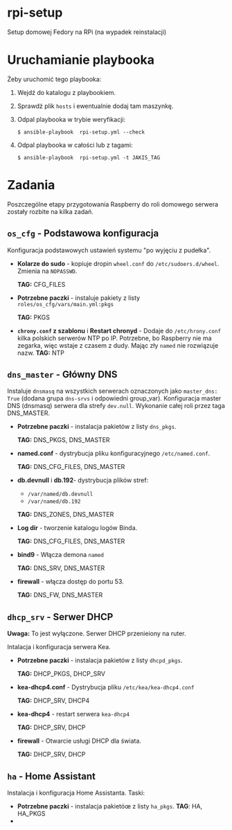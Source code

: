 # rpi-setup
Setup domowej Fedory na RPi (na wypadek reinstalacji) 

# Uruchamianie playbooka

Żeby uruchomić tego playbooka:

1. Wejdź do katalogu z playbookiem.
1. Sprawdź plik `hosts` i ewentualnie dodaj tam maszynkę.
1. Odpal playbooka w trybie weryfikacji:

	```shell
	$ ansible-playbook  rpi-setup.yml --check
	
	```

1. Odpal playbooka w całości lub z tagami:

	```shell
	$ ansible-playbook  rpi-setup.yml -t JAKIŚ_TAG
	
	```

# Zadania

Poszczególne etapy przygotowania Raspberry do roli domowego serwera 
zostały rozbite na kilka zadań.

## `os_cfg` - Podstawowa konfiguracja

Konfiguracja podstawowych ustawień systemu "po wyjęciu z pudełka".

- **Kolarze do sudo** - kopiuje dropin `wheel.conf` do `/etc/sudoers.d/wheel`.
Zmienia na `NOPASSWD`.

	**TAG:** CFG_FILES

- **Potrzebne paczki** - instaluje pakiety z listy `roles/os_cfg/vars/main.yml:pkgs`

	**TAG:** PKGS

- **`chrony.conf` z szablonu** i **Restart chronyd** - Dodaje do `/etc/hrony.conf` kilka polskich serwerów NTP po IP. Potrzebne, bo Raspberry nie ma zegarka, więc wstaje z czasem z dudy. Mając zły `named` nie rozwiązuje nazw.
	**TAG:** NTP

## `dns_master` - Główny DNS

Instaluje `dnsmasq` na wszystkich serwerach oznaczonych jako `master_dns: True` (dodana grupa `dns-srvs` i odpowiedni group_var).
Konfiguracja master DNS (dnsmasq) serwera dla strefy `dev.null`. Wykonanie całej roli przez taga DNS_MASTER.

- **Potrzebne paczki** - instalacja pakietów z listy `dns_pkgs`.

	**TAG:** DNS_PKGS, DNS_MASTER

- **named.conf** - dystrybucja pliku konfiguracyjnego `/etc/named.conf`.

	**TAG:** DNS_CFG_FILES, DNS_MASTER

- **db.devnull** i **db.192**- dystrybucja plików stref:
	- `/var/named/db.devnull`
	- `/var/named/db.192`

	**TAG:** DNS_ZONES, DNS_MASTER

- **Log dir** - tworzenie katalogu logów Binda.

	**TAG:** DNS_CFG_FILES, DNS_MASTER

- **bind9** - Włącza demona `named`

	**TAG:** DNS_SRV, DNS_MASTER

- **firewall** - włącza dostęp do portu 53.

	**TAG:** DNS_FW, DNS_MASTER
 

## `dhcp_srv` - Serwer DHCP

**Uwaga:** To jest wyłączone. Serwer DHCP przenieiony na ruter. 

Intalacja i konfiguracja serwera Kea.

- **Potrzebne paczki** - instalacja pakietów z listy `dhcpd_pkgs`.

 	**TAG:** DHCP_PKGS, DHCP_SRV

- **kea-dhcp4.conf** - Dystrybucja pliku `/etc/kea/kea-dhcp4.conf`

	**TAG:** DHCP_SRV, DHCP4

- **kea-dhcp4** - restart serwera `kea-dhcp4`

	**TAG:** DHCP_SRV, DHCP

- **firewall** - Otwarcie usługi DHCP dla świata.

 	**TAG:** DHCP_SRV, DHCP

## `ha` - Home Assistant

Instalacja i konfiguracja Home Assistanta. 
Taski:

- **Potrzebne paczki** - instalacja pakietóœ z listy `ha_pkgs`.
	**TAG**: HA, HA_PKGS
- 